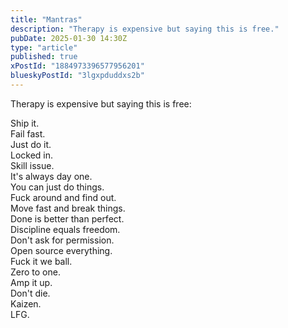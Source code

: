 ```yaml
---
title: "Mantras"
description: "Therapy is expensive but saying this is free."
pubDate: 2025-01-30 14:30Z
type: "article"
published: true
xPostId: "1884973396577956201"
blueskyPostId: "3lgxpduddxs2b"
---
```


Therapy is expensive but saying this is free:

Ship it.<br/>
Fail fast.<br/>
Just do it.<br/>
Locked in.<br/>
Skill issue.<br/>
It's always day one.<br/>
You can just do things.<br/>
Fuck around and find out.<br/>
Move fast and break things.<br/>
Done is better than perfect.<br/>
Discipline equals freedom.<br/>
Don't ask for permission.<br/>
Open source everything.<br/>
Fuck it we ball.<br/>
Zero to one.<br/>
Amp it up.<br/>
Don't die.<br/>
Kaizen.<br/>
LFG.
